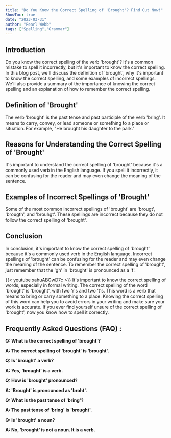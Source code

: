 ```yaml
---
title: "Do You Know the Correct Spelling of 'Brought'? Find Out Now!"
ShowToc: true 
date: "2023-03-31"
author: "Pearl Webb" 
tags: ["Spelling","Grammar"]
---
```

## Introduction
Do you know the correct spelling of the verb 'brought'? It's a common mistake to spell it incorrectly, but it's important to know the correct spelling. In this blog post, we'll discuss the definition of 'brought', why it's important to know the correct spelling, and some examples of incorrect spellings. We'll also provide a summary of the importance of knowing the correct spelling and an explanation of how to remember the correct spelling. 

## Definition of 'Brought'

The verb 'brought' is the past tense and past participle of the verb 'bring'. It means to carry, convey, or lead someone or something to a place or situation. For example, "He brought his daughter to the park." 

## Reasons for Understanding the Correct Spelling of 'Brought'

It's important to understand the correct spelling of 'brought' because it's a commonly used verb in the English language. If you spell it incorrectly, it can be confusing for the reader and may even change the meaning of the sentence. 

## Examples of Incorrect Spellings of 'Brought'

Some of the most common incorrect spellings of 'brought' are 'brougt', 'brougth', and 'brouhgt'. These spellings are incorrect because they do not follow the correct spelling of 'brought'. 

## Conclusion

In conclusion, it's important to know the correct spelling of 'brought' because it's a commonly used verb in the English language. Incorrect spellings of 'brought' can be confusing for the reader and may even change the meaning of the sentence. To remember the correct spelling of 'brought', just remember that the 'gh' in 'brought' is pronounced as a 'f'.

{{< youtube xahuABGwD7c >}} 
It's important to know the correct spelling of words, especially in formal writing. The correct spelling of the word 'brought' is 'brought', with two 'r's and two 't's. This word is a verb that means to bring or carry something to a place. Knowing the correct spelling of this word can help you to avoid errors in your writing and make sure your work is accurate. If you ever find yourself unsure of the correct spelling of 'brought', now you know how to spell it correctly.

## Frequently Asked Questions (FAQ) :
**Q: What is the correct spelling of 'brought'?**

**A: The correct spelling of 'brought' is 'brought'.**

**Q: Is 'brought' a verb?**

**A: Yes, 'brought' is a verb.**

**Q: How is 'brought' pronounced?**

**A: 'Brought' is pronounced as 'broht'.**

**Q: What is the past tense of 'bring'?**

**A: The past tense of 'bring' is 'brought'.**

**Q: Is 'brought' a noun?**

**A: No, 'brought' is not a noun. It is a verb.**





